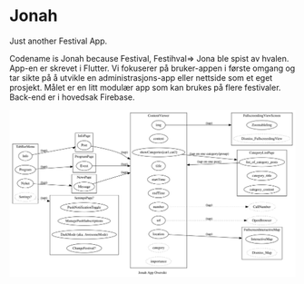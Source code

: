 # Jonah

Just another Festival App.

Codename is Jonah because Festival, Festihval=> Jona ble spist av hvalen.
App-en er skrevet i Flutter.
Vi fokuserer på bruker-appen i første omgang og tar sikte på å utvikle en administrasjons-app eller nettside som et eget prosjekt.
Målet er en litt modulær app som kan brukes på flere festivaler.
Back-end er i hovedsak Firebase.

![App Overview](app-overview.svg)
